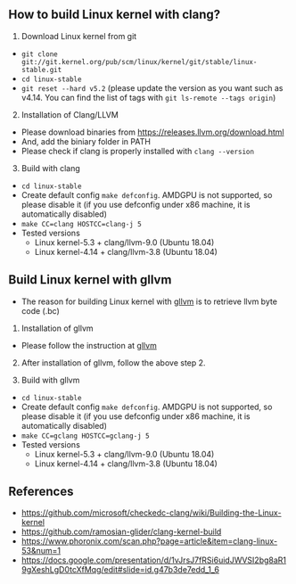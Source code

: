 How to build Linux kernel with clang?
---

1. Download Linux kernel from git
  - ``git clone git://git.kernel.org/pub/scm/linux/kernel/git/stable/linux-stable.git``
  - ``cd linux-stable``
  - ``git reset --hard v5.2`` (please update the version as you want such as v4.14. You can find the list of tags with ``git ls-remote --tags origin``)

2. Installation of Clang/LLVM
  - Please download binaries from https://releases.llvm.org/download.html
  - And, add the biniary folder in PATH
  - Please check if clang is properly installed with ``clang --version``

3. Build with clang
  - ``cd linux-stable``
  - Create default config ``make defconfig``. AMDGPU is not supported, so please disable it (if you use defconfig under x86 machine, it is automatically disabled) 
  - ``make CC=clang HOSTCC=clang-j 5``
  - Tested versions
    - Linux kernel-5.3 + clang/llvm-9.0 (Ubuntu 18.04)
    - Linux kernel-4.14 + clang/llvm-3.8 (Ubuntu 18.04)
    
Build Linux kernel with gllvm
---
- The reason for building Linux kernel with [gllvm](https://github.com/SRI-CSL/gllvm) is to retrieve llvm byte code (.bc)

1. Installation of gllvm
- Please follow the instruction at [gllvm](https://github.com/SRI-CSL/gllvm)

2. After installation of gllvm, follow the above step 2.

3. Build with gllvm
  - ``cd linux-stable``
  - Create default config ``make defconfig``. AMDGPU is not supported, so please disable it (if you use defconfig under x86 machine, it is automatically disabled) 
  - ``make CC=gclang HOSTCC=gclang-j 5``
  - Tested versions
    - Linux kernel-5.3 + clang/llvm-9.0 (Ubuntu 18.04)
    - Linux kernel-4.14 + clang/llvm-3.8 (Ubuntu 18.04)
  
References
---
- https://github.com/microsoft/checkedc-clang/wiki/Building-the-Linux-kernel
- https://github.com/ramosian-glider/clang-kernel-build
- https://www.phoronix.com/scan.php?page=article&item=clang-linux-53&num=1
- https://docs.google.com/presentation/d/1vJrsJ7fRSi6uidJWVSI2bg8aR19gXeshLgD0tcXfMqg/edit#slide=id.g47b3de7edd_1_6
